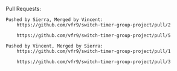 Pull Requests:


    Pushed by Sierra, Merged by Vincent:
        https://github.com/vfr9/switch-timer-group-project/pull/2 

        https://github.com/vfr9/switch-timer-group-project/pull/5
        
    Pushed by Vincent, Merged by Sierra:
        https://github.com/vfr9/switch-timer-group-project/pull/1

        https://github.com/vfr9/switch-timer-group-project/pull/3


